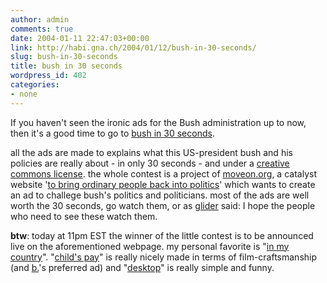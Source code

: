 ```yaml
---
author: admin
comments: true
date: 2004-01-11 22:47:03+00:00
link: http://habi.gna.ch/2004/01/12/bush-in-30-seconds/
slug: bush-in-30-seconds
title: bush in 30 seconds
wordpress_id: 402
categories:
- none
---
```


If you haven't seen the ironic ads for the Bush administration up to now, then it's a good time to go to [bush in 30 seconds](http://www.bushin30seconds.com/).

all the ads are made to explains what this US-president bush and his policies are really about - in only 30 seconds - and under a [creative commons license](http://creativecommons.org/learn/). the whole contest is a project of [moveon.org](http://www.moveon.org/), a catalyst website '[to bring ordinary people back into politics](http://www.moveon.org/about/)' which wants to create an ad to challege bush's politics and politicians.
most of the ads are well worth the 30 seconds, go watch them, or as [glider](http://iam.bmezine.com/?glider) said: I hope the people who need to see these watch them.

**btw**: today at 11pm EST the winner of the little contest is to be announced live on the aforementioned webpage. 
my personal favorite is "[in my country](http://www.bushin30seconds.com/view/03_small.shtml)". "[child's pay](http://www.bushin30seconds.com/view/01_small.shtml)" is really nicely made in terms of film-craftsmanship (and [b.](http://bernhardseefeld.ch/)'s preferred ad) and "[desktop](http://www.bushin30seconds.com/view/10_small.shtml)" is really simple and funny.
